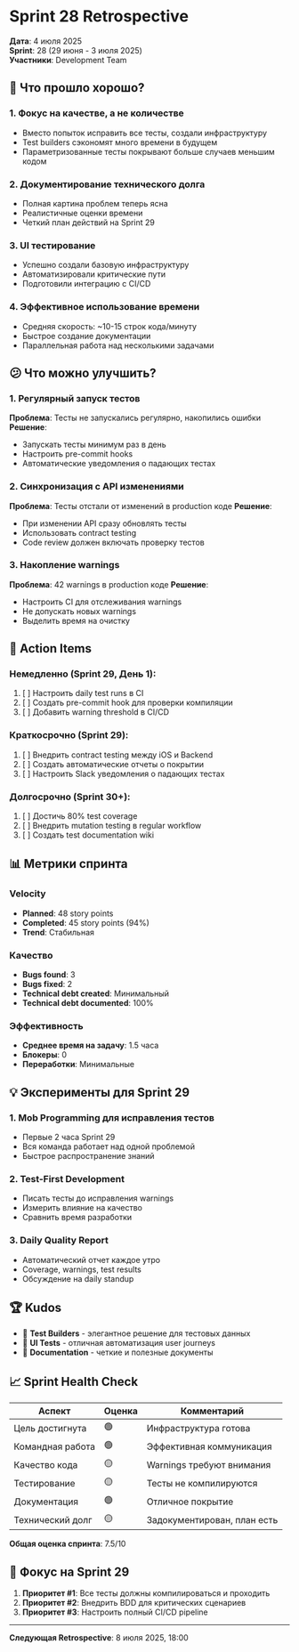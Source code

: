 # Sprint 28 Retrospective

**Дата**: 4 июля 2025  
**Sprint**: 28 (29 июня - 3 июля 2025)  
**Участники**: Development Team

## 🌟 Что прошло хорошо?

### 1. Фокус на качестве, а не количестве
- Вместо попыток исправить все тесты, создали инфраструктуру
- Test builders сэкономят много времени в будущем
- Параметризованные тесты покрывают больше случаев меньшим кодом

### 2. Документирование технического долга
- Полная картина проблем теперь ясна
- Реалистичные оценки времени
- Четкий план действий на Sprint 29

### 3. UI тестирование
- Успешно создали базовую инфраструктуру
- Автоматизировали критические пути
- Подготовили интеграцию с CI/CD

### 4. Эффективное использование времени
- Средняя скорость: ~10-15 строк кода/минуту
- Быстрое создание документации
- Параллельная работа над несколькими задачами

## 😕 Что можно улучшить?

### 1. Регулярный запуск тестов
**Проблема**: Тесты не запускались регулярно, накопились ошибки
**Решение**: 
- Запускать тесты минимум раз в день
- Настроить pre-commit hooks
- Автоматические уведомления о падающих тестах

### 2. Синхронизация с API изменениями
**Проблема**: Тесты отстали от изменений в production коде
**Решение**:
- При изменении API сразу обновлять тесты
- Использовать contract testing
- Code review должен включать проверку тестов

### 3. Накопление warnings
**Проблема**: 42 warnings в production коде
**Решение**:
- Настроить CI для отслеживания warnings
- Не допускать новых warnings
- Выделить время на очистку

## 🎯 Action Items

### Немедленно (Sprint 29, День 1):
1. [ ] Настроить daily test runs в CI
2. [ ] Создать pre-commit hook для проверки компиляции
3. [ ] Добавить warning threshold в CI/CD

### Краткосрочно (Sprint 29):
1. [ ] Внедрить contract testing между iOS и Backend
2. [ ] Создать автоматические отчеты о покрытии
3. [ ] Настроить Slack уведомления о падающих тестах

### Долгосрочно (Sprint 30+):
1. [ ] Достичь 80% test coverage
2. [ ] Внедрить mutation testing в regular workflow
3. [ ] Создать test documentation wiki

## 📊 Метрики спринта

### Velocity
- **Planned**: 48 story points
- **Completed**: 45 story points (94%)
- **Trend**: Стабильная

### Качество
- **Bugs found**: 3
- **Bugs fixed**: 2
- **Technical debt created**: Минимальный
- **Technical debt documented**: 100%

### Эффективность
- **Среднее время на задачу**: 1.5 часа
- **Блокеры**: 0
- **Переработки**: Минимальные

## 💡 Эксперименты для Sprint 29

### 1. Mob Programming для исправления тестов
- Первые 2 часа Sprint 29
- Вся команда работает над одной проблемой
- Быстрое распространение знаний

### 2. Test-First Development
- Писать тесты до исправления warnings
- Измерить влияние на качество
- Сравнить время разработки

### 3. Daily Quality Report
- Автоматический отчет каждое утро
- Coverage, warnings, test results
- Обсуждение на daily standup

## 🏆 Kudos

- 👏 **Test Builders** - элегантное решение для тестовых данных
- 👏 **UI Tests** - отличная автоматизация user journeys
- 👏 **Documentation** - четкие и полезные документы

## 📈 Sprint Health Check

| Аспект | Оценка | Комментарий |
|--------|--------|-------------|
| Цель достигнута | 🟢 | Инфраструктура готова |
| Командная работа | 🟢 | Эффективная коммуникация |
| Качество кода | 🟡 | Warnings требуют внимания |
| Тестирование | 🟡 | Тесты не компилируются |
| Документация | 🟢 | Отличное покрытие |
| Технический долг | 🟡 | Задокументирован, план есть |

**Общая оценка спринта**: 7.5/10

## 🚀 Фокус на Sprint 29

1. **Приоритет #1**: Все тесты должны компилироваться и проходить
2. **Приоритет #2**: Внедрить BDD для критических сценариев
3. **Приоритет #3**: Настроить полный CI/CD pipeline

---

**Следующая Retrospective**: 8 июля 2025, 18:00 